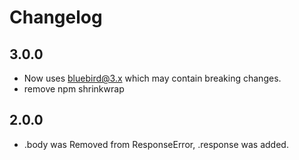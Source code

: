 # Changelog

## 3.0.0

 - Now uses bluebird@3.x which may contain breaking changes.
 - remove npm shrinkwrap

## 2.0.0

 - .body was Removed from ResponseError, .response was added.
